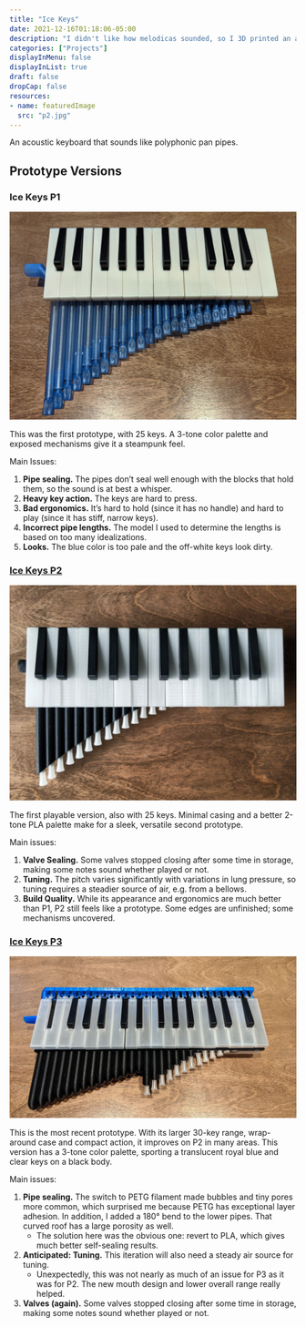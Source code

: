 ```yaml
---
title: "Ice Keys"
date: 2021-12-16T01:18:06-05:00
description: "I didn't like how melodicas sounded, so I 3D printed an acoustic keyboard that sounds like polyphonic pan pipes."
categories: ["Projects"]
displayInMenu: false
displayInList: true
draft: false
dropCap: false
resources:
- name: featuredImage
  src: "p2.jpg"
---
```


An acoustic keyboard that sounds like polyphonic pan pipes.

## Prototype Versions

### Ice Keys P1

![A picture of Ice Keys P1](p1.jpg)

This was the first prototype, with 25 keys. A 3-tone color palette and exposed mechanisms give it a steampunk feel.

Main Issues:

1. **Pipe sealing.** The pipes don’t seal well enough with the blocks that hold them, so the sound is at best a whisper.
2. **Heavy key action.** The keys are hard to press.
3. **Bad ergonomics.** It’s hard to hold (since it has no handle) and hard to play (since it has stiff, narrow keys).
4. **Incorrect pipe lengths.** The model I used to determine the lengths is based on too many idealizations.
5. **Looks.** The blue color is too pale and the off-white keys look dirty.

### [Ice Keys P2](p2)

![A picture of Ice Keys P2](p2.jpg)

The first playable version, also with 25 keys. Minimal casing and a better 2-tone PLA palette make for a sleek, versatile second prototype.

Main issues:

1. **Valve Sealing.** Some valves stopped closing after some time in storage, making some notes sound whether played or not.
2. **Tuning.** The pitch varies significantly with variations in lung pressure, so tuning requires a steadier source of air, e.g. from a bellows.
3. **Build Quality.** While its appearance and ergonomics are much better than P1, P2 still feels like a prototype. Some edges are unfinished; some mechanisms uncovered.

### [Ice Keys P3](p3)

![A picture of Ice Keys P3](p3.jpg)

This is the most recent prototype. With its larger 30-key range, wrap-around case and compact action, it improves on P2 in many areas. This version has a 3-tone color palette, sporting a translucent royal blue and clear keys on a black body.

Main issues:

1. **Pipe sealing.** The switch to PETG filament made bubbles and tiny pores more common, which surprised me because PETG has exceptional layer adhesion. In addition, I added a 180° bend to the lower pipes. That curved roof has a large porosity as well.
   * The solution here was the obvious one: revert to PLA, which gives much better self-sealing results.
2. **Anticipated: Tuning.** This iteration will also need a steady air source for tuning.
   * Unexpectedly, this was not nearly as much of an issue for P3 as it was for P2. The new mouth design and lower overall range really helped.
3. **Valves (again).** Some valves stopped closing after some time in storage, making some notes sound whether played or not.

